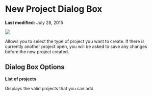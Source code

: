 
# New Project Dialog Box

 **Last modified:** July 28, 2015


![](../images/va5lx01_ZA01201777.gif)



Allows you to select the type of project you want to create. If there is currently another project open, you will be asked to save any changes before the new project created.


## Dialog Box Options

 **List of projects**

Displays the valid projects that you can add.

